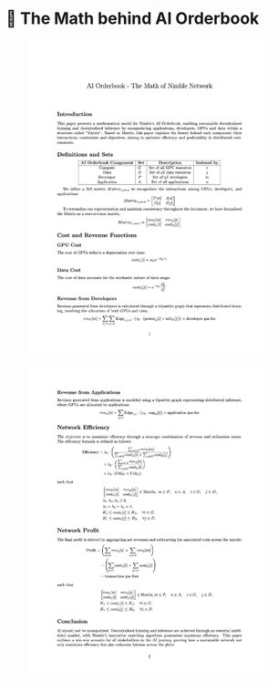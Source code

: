 # 📠 The Math behind AI Orderbook

<figure><img src="../.gitbook/assets/orderbook-less-margin1.jpg" alt=""><figcaption></figcaption></figure>

<figure><img src="../.gitbook/assets/orderbook-less-margin2 (1).jpg" alt=""><figcaption></figcaption></figure>
